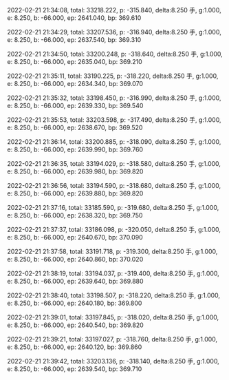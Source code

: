 2022-02-21 21:34:08, total: 33218.222, p: -315.840, delta:8.250 手, g:1.000, e: 8.250, b: -66.000, ep: 2641.040, bp: 369.610

2022-02-21 21:34:29, total: 33207.536, p: -316.940, delta:8.250 手, g:1.000, e: 8.250, b: -66.000, ep: 2637.540, bp: 369.310

2022-02-21 21:34:50, total: 33200.248, p: -318.640, delta:8.250 手, g:1.000, e: 8.250, b: -66.000, ep: 2635.040, bp: 369.210

2022-02-21 21:35:11, total: 33190.225, p: -318.220, delta:8.250 手, g:1.000, e: 8.250, b: -66.000, ep: 2634.340, bp: 369.070

2022-02-21 21:35:32, total: 33198.450, p: -316.990, delta:8.250 手, g:1.000, e: 8.250, b: -66.000, ep: 2639.330, bp: 369.540

2022-02-21 21:35:53, total: 33203.598, p: -317.490, delta:8.250 手, g:1.000, e: 8.250, b: -66.000, ep: 2638.670, bp: 369.520

2022-02-21 21:36:14, total: 33200.885, p: -318.090, delta:8.250 手, g:1.000, e: 8.250, b: -66.000, ep: 2639.990, bp: 369.760

2022-02-21 21:36:35, total: 33194.029, p: -318.580, delta:8.250 手, g:1.000, e: 8.250, b: -66.000, ep: 2639.980, bp: 369.820

2022-02-21 21:36:56, total: 33194.590, p: -318.680, delta:8.250 手, g:1.000, e: 8.250, b: -66.000, ep: 2639.880, bp: 369.820

2022-02-21 21:37:16, total: 33185.590, p: -319.680, delta:8.250 手, g:1.000, e: 8.250, b: -66.000, ep: 2638.320, bp: 369.750

2022-02-21 21:37:37, total: 33186.098, p: -320.050, delta:8.250 手, g:1.000, e: 8.250, b: -66.000, ep: 2640.670, bp: 370.090

2022-02-21 21:37:58, total: 33191.718, p: -319.300, delta:8.250 手, g:1.000, e: 8.250, b: -66.000, ep: 2640.860, bp: 370.020

2022-02-21 21:38:19, total: 33194.037, p: -319.400, delta:8.250 手, g:1.000, e: 8.250, b: -66.000, ep: 2639.640, bp: 369.880

2022-02-21 21:38:40, total: 33198.507, p: -318.220, delta:8.250 手, g:1.000, e: 8.250, b: -66.000, ep: 2640.180, bp: 369.800

2022-02-21 21:39:01, total: 33197.845, p: -318.020, delta:8.250 手, g:1.000, e: 8.250, b: -66.000, ep: 2640.540, bp: 369.820

2022-02-21 21:39:21, total: 33197.027, p: -318.760, delta:8.250 手, g:1.000, e: 8.250, b: -66.000, ep: 2640.120, bp: 369.860

2022-02-21 21:39:42, total: 33203.136, p: -318.140, delta:8.250 手, g:1.000, e: 8.250, b: -66.000, ep: 2639.540, bp: 369.710